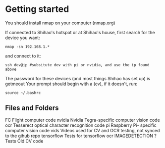 # Getting started
You should install nmap on your computer (nmap.org)

If connected to Shihao's hotspot or at Shihao's house, first search for the device you want:
```
nmap -sn 192.168.1.*
```
and connect to it:
```
ssh dev@ip #subsitute dev with pi or nvidia, and use the ip found above
```
The password for these devices (and most things Shihao has set up) is getmeout
Your prompt should begin with a (cv), if it doesn't, run:
```
source ~/.bashrc
```
## Files and Folders
FC		Flight computer code
nvidia	     	Nvidia Tegra-specific computer vision code
ocr	 	Tesserect optical character recognition code
pi	 	Raspberry Pi- specific computer vision code
vids		Videos used for CV and OCR testing, not synced to the gihub repo
tensorflow	Tests for tensorflow ocr
IMAGEDETECTION	?
Tests		Old CV code


